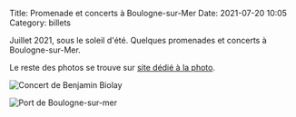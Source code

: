 Title: Promenade et concerts à Boulogne-sur-Mer
Date: 2021-07-20 10:05
Category: billets

Juillet 2021, sous le soleil d'été. Quelques promenades et concerts à Boulogne-sur-Mer.

Le reste des photos se trouve sur [site dédié à la photo](https://photos.loeuillet.org/index.php?/category/755).

![Concert de Benjamin Biolay]({static}/images/promenade-concerts-boulogne/biolay.jpg#mid "Concert de Benjamin Biolay")

![Port de Boulogne-sur-mer]({static}/images/promenade-concerts-boulogne/boulogne.jpg#full "Port de Boulogne-sur-mer")
